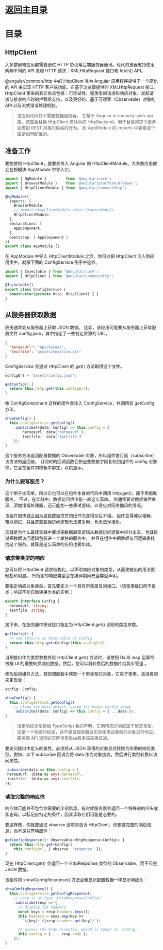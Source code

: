 # [返回主目录](Readme.md)<!-- omit in toc --> 

# 目录 <!-- omit in toc --> 

## HttpClient

大多数前端应用都需要通过 HTTP 协议与后端服务器通讯。现代浏览器支持使用两种不同的 API 发起 HTTP 请求：XMLHttpRequest 接口和 fetch() API。

@angular/common/http 中的 HttpClient 类为 Angular 应用程序提供了一个简化的 API 来实现 HTTP 客户端功能。它基于浏览器提供的 XMLHttpRequest 接口。 HttpClient 带来的其它优点包括：可测试性、强类型的请求和响应对象、发起请求与接收响应时的拦截器支持，以及更好的、基于可观察（Observable）对象的 API 以及流式错误处理机制。

> 该应用代码并不需要数据服务器。 它基于 Angular in-memory-web-api 库，该库会替换 HttpClient 模块中的 HttpBackend。用于替换的这个服务会模拟 REST 风格的后端的行为。
> 到 AppModule 的 imports 中查看这个库是如何配置的。

## 准备工作

要想使用 HttpClient，就要先导入 Angular 的 HttpClientModule。大多数应用都会在根模块 AppModule 中导入它。

```ts
import { NgModule }         from '@angular/core';
import { BrowserModule }    from '@angular/platform-browser';
import { HttpClientModule } from '@angular/common/http';

@NgModule({
  imports: [
    BrowserModule,
    // import HttpClientModule after BrowserModule.
    HttpClientModule,
  ],
  declarations: [
    AppComponent,
  ],
  bootstrap: [ AppComponent ]
})
export class AppModule {}
```

在 AppModule 中导入 HttpClientModule 之后，你可以把 HttpClient 注入到应用类中，就像下面的 ConfigService 例子中这样。

```ts
import { Injectable } from '@angular/core';
import { HttpClient } from '@angular/common/http';

@Injectable()
export class ConfigService {
  constructor(private http: HttpClient) { }
}
```
## 从服务器获取数据

应用通常会从服务器上获取 JSON 数据。 比如，该应用可能要从服务器上获取配置文件 config.json，其中指定了一些特定资源的 URL。

```json
{
  "heroesUrl": "api/heroes",
  "textfile": "assets/textfile.txt"
}
```
ConfigService 会通过 HttpClient 的 get() 方法取得这个文件。
```ts
configUrl = 'assets/config.json';

getConfig() {
  return this.http.get(this.configUrl);
}
```
像 ConfigComponent 这样的组件会注入 ConfigService，并调用其 getConfig 方法。
```ts
showConfig() {
  this.configService.getConfig()
    .subscribe((data: Config) => this.config = {
        heroesUrl: data['heroesUrl'],
        textfile:  data['textfile']
    });
}
```

这个服务方法返回配置数据的 Observable 对象，所以组件要订阅（subscribe） 该方法的返回值。 订阅时的回调函数会把这些数据字段复制到组件的 config 对象中，它会在组件的模板中绑定，以供显示。

### 为什么要写服务？
这个例子太简单，所以它也可以在组件本身的代码中调用 Http.get()，而不用借助服务。 不过，在实战中，数据访问很少能一直这么简单。 你通常要对数据做后处理、添加错误处理器，还可能加一些重试逻辑，以便应对网络抽风的情况。

该组件很快就会因为这些数据方式的细节而变得杂乱不堪。 组件变得难以理解、难以测试，并且这些数据访问逻辑无法被复用，也无法标准化。

这就是为什么最佳实践中要求把数据展现逻辑从数据访问逻辑中拆分出去，也就是说把数据访问逻辑包装进一个单独的服务中， 并且在组件中把数据访问逻辑委托给这个服务。就算是这么简单的应用也要如此。

### 请求带类型的响应
您可以将 HttpClient 请求结构化，以声明响应对象的类型，从而使输出的用法更轻松和明显。 所指定的响应类型会在编译期间充当类型声明。

要指定响应对象类型，首先要定义一个具有所需属性的接口。（请使用接口而不是类；响应不能自动转换为类的实例。）
```ts
export interface Config {
  heroesUrl: string;
  textfile: string;
}
```
接下来，在服务器中把该接口指定为 HttpClient.get() 调用的类型参数。
```ts
getConfig() {
  // now returns an Observable of Config
  return this.http.get<Config>(this.configUrl);
}
```

当把接口作为类型参数传给 HttpClient.get() 方法时，请使用 RxJS map 运算符根据 UI 的需要转换响应数据。然后，您可以将转换后的数据传给异步管道 。

修改后的组件方法，其回调函数中获取一个带类型的对象，它易于使用，且消费起来更安全：

```ts
config: Config;

showConfig() {
  this.configService.getConfig()
    // clone the data object, using its known Config shape
    .subscribe((data: Config) => this.config = { ...data });
}
```
> 指定响应类型是给 TypeScript 看的声明，它期待您的响应属于给定类型。 这是一个构建时检查，并不保证服务器会实际使用此类型的对象进行响应。服务器 API 返回的实际类型是由服务端来保证的。

要访问接口中定义的属性，必须将从 JSON 获得的对象显式转换为所需的响应类型。例如，以下 subscribe 回调会将 data 作为对象接收，然后进行类型转换以访问属性。

```ts
.subscribe(data => this.config = {
 heroesUrl: (data as any).heroesUrl,
 textfile:  (data as any).textfile,
});
```

### 读取完整的响应体
响应体可能并不包含你需要的全部信息。有时候服务器会返回一个特殊的响应头或状态码，以标记出特定的条件，因此读取它们可能是必要的。

要这样做，你就要通过 observe 选项来告诉 HttpClient，你想要完整的响应信息，而不是只有响应体：

```ts
getConfigResponse(): Observable<HttpResponse<Config>> {
  return this.http.get<Config>(
    this.configUrl, { observe: 'response' });
}
```
现在 HttpClient.get() 会返回一个 HttpResponse 类型的 Observable，而不只是 JSON 数据。

该组件的 showConfigResponse() 方法会像显示配置数据一样显示响应头：
```ts
showConfigResponse() {
  this.configService.getConfigResponse()
    // resp is of type `HttpResponse<Config>`
    .subscribe(resp => {
      // display its headers
      const keys = resp.headers.keys();
      this.headers = keys.map(key =>
        `${key}: ${resp.headers.get(key)}`);

      // access the body directly, which is typed as `Config`.
      this.config = { ... resp.body };
    });
}
```

